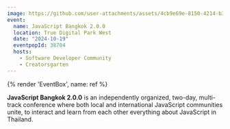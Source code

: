 ```yaml
---
image: https://github.com/user-attachments/assets/4cb9e69e-8150-4214-b3c3-019c89d7d903
event:
  name: JavaScript Bangkok 2.0.0
  location: True Digital Park West
  date: "2024-10-19"
  eventpopId: 38704
  hosts:
    - Software Developer Community
    - Creatorsgarten
---
```


{% render 'EventBox', name: ref %}

**JavaScript Bangkok 2.0.0** is an independently organized, two-day, multi-track conference where both local and international JavaScript communities unite, to interact and learn from each other everything about JavaScript in Thailand.
